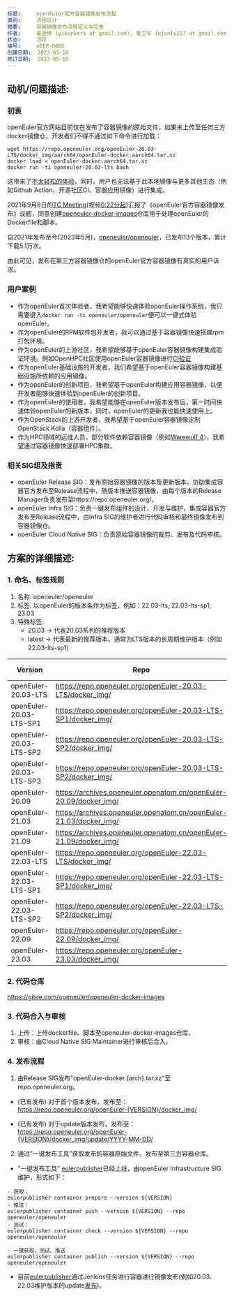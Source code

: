 ```yaml
---
标题:     openEuler官方容器镜像发布流程
类别:     流程设计
摘要:     容器镜像发布流程定义与完善
作者:     姜逸坤 (yikunkero at gmail.com), 鲁卫军 (wjunlu217 at gmail.com)
状态:     活跃
编号:     oEEP-0005
创建日期:  2023-05-10
修订日期:  2023-05-10
---
```


## 动机/问题描述:

### 初衷
openEuler官方网站目前仅在发布了容器镜像的原始文件，如果未上传至任何三方docker镜像仓，开发者们不得不通过如下命令进行加载：
```
wget https://repo.openeuler.org/openEuler-20.03-LTS/docker_img/aarch64/openEuler-docker.aarch64.tar.xz
docker load < openEuler-docker.aarch64.tar.xz
docker run -ti openeuler-20.03-lts bash
```
这带来了[不太轻松的体验](https://gitee.com/openeuler/community/issues/I1K1BG)，同时，用户也无法基于此本地镜像与更多其他生态（例如Github Action、开源社区CI、容器应用镜像）进行集成。

2021年9月8日的[TC Meeting](https://gitee.com/openeuler/TC/blob/master/Meeting_Minutes/2021/Consolidated_Year_Meeting_Records.txt#L445-L447)(视频[0:22分起](https://www.bilibili.com/video/BV1ng411V7aB))汇报了《openEuler官方容器镜像发布》议题，同意创建[openeuler-docker-images](https://gitee.com/openeuler/openeuler-docker-images)仓库用于处理openEuler的Dockerfile和脚本。

自2021年发布至今(2023年5月)，[openeuler/openeuler](https://hub.docker.com/r/openeuler/openeuler)，已发布13个版本，累计下载5.1万次。

由此可见，发布在第三方容器镜像仓的openEuler官方容器镜像有真实的用户诉求。

### 用户案例
- 作为openEuler首次体验者，我希望能够快速体验openEuler操作系统，我只需要键入`docker run -ti openeuler/openeuler`便可以一键式体验openEuler。
- 作为openEuler的RPM软件包开发者，我可以通过基于容器镜像快速搭建rpm打包环境。
- 作为openEuler的上游社区，我希望能够基于openEuler容器镜像构建集成验证环境。例如OpenHPC社区使用openEuler容器镜像进行[CI验证](https://github.com/openhpc/ohpc/blob/d63e5573bd3f0986b51b5164de3ed514b778fa70/.github/workflows/validate.yml#L139)
- 作为openEuler基础设施的开发者，我们希望基于openEuler容器镜像构建基础设施所依赖的应用镜像。
- 作为openEuler的创新项目，我希望基于openEuler构建应用容器镜像，以便开发者能够快速体验到openEuler的创新项目。
- 作为openEuler的使用者，我希望能够在openEuler版本发布后，第一时间快速体验openEuler的新版本，同时，openEuler的更新我也能快速使用上。
- 作为OpenStack的上游开发者，我希望基于openEuler容器镜像定制OpenStack Kolla（容器组件）。
- 作为HPC领域的运维人员，部分软件依赖容器镜像（例如[Warewulf 4](https://warewulf.org/docs/development/quickstart/el7.html#pull-and-build-the-vnfs-container-and-kernel)），我希望通过容器镜像快速部署HPC集群。

### 相关SIG组及指责
- openEuler Release SIG：发布原始容器镜像的版本及更新版本，协助集成容器官方发布至Release流程中，随版本推送容器镜像，由每个版本的Release Manager负责发布至https://repo.openeuler.org/。
- openEuler Infra SIG：负责一键发布组件的设计、开发与维护，集成容器官方发布至Release流程中，由Infra SIG的维护者进行代码审核和最终镜像发布到容器镜像仓。
- openEuler Cloud Native SIG：负责原始容器镜像的裁剪、发布及代码审核。

## 方案的详细描述:
### 1. 命名、标签规则
1. 名称: openeuler/openeuler
2. 标签: 以openEuler的版本名作为标签，例如：22.03-lts, 22.03-lts-sp1, 23.03
3. 特殊标签:
    - 20.03 → 代表20.03系列的推荐版本
    - latest → 代表最新的推荐版本，通常为LTS版本的长周期维护版本（例如22.03-lts-sp1）

| Version                 | Repo                                                                | Docker Tags   | Special Tags  |
|-------------------------|---------------------------------------------------------------------|---------------|---------------|
| openEuler-20.03-LTS     | https://repo.openeuler.org/openEuler-20.03-LTS/docker_img/          | 20.03-lts     |               |
| openEuler-20.03-LTS-SP1 | https://repo.openeuler.org/openEuler-20.03-LTS-SP1/docker_img/      | 20.03-lts-sp1 |               |
| openEuler-20.03-LTS-SP2 | https://repo.openeuler.org/openEuler-20.03-LTS-SP2/docker_img/      | 20.03-lts-sp2 |               |
| openEuler-20.03-LTS-SP3 | https://repo.openeuler.org/openEuler-20.03-LTS-SP2/docker_img/      | 20.03-lts-sp3 | 20.03         |
| openEuler-20.09         | https://archives.openeuler.openatom.cn/openEuler-20.09/docker_img/  | 20.09         |               |
| openEuler-21.03         | https://archives.openeuler.openatom.cn/openEuler-21.03/docker_img/  | 21.03         |               |
| openEuler-21.09         | https://archives.openeuler.openatom.cn/openEuler-21.09/docker_img/  | 21.03         |               |
| openEuler-22.03-LTS     | https://repo.openeuler.org/openEuler-22.03-LTS/docker_img/          | 22.03-lts     |               |
| openEuler-22.03-LTS-SP1 | https://repo.openeuler.org/openEuler-22.03-LTS-SP1/docker_img/      | 22.03-lts-sp1 | 22.03, latest |
| openEuler-22.03-LTS-SP2 | https://repo.openeuler.org/openEuler-22.03-LTS-SP2/docker_img/      | 22.03-lts-sp2 |               |
| openEuler-22.09         | https://repo.openeuler.org/openEuler-22.09/docker_img/              | 22.09         |               |
| openEuler-23.03         | https://repo.openeuler.org/openEuler-23.03/docker_img/              | 23.03         |               |

### 2. 代码仓库

https://gitee.com/openeuler/openeuler-docker-images

### 3. 代码合入与审核
1. 上传：上传dockerfile、脚本至openeuler-docker-images仓库。
2. 审核：由Cloud Native SIG Maintainer进行审核后合入。

### 4. 发布流程
1. 由Release SIG发布"openEuler-docker.{arch}.tar.xz"至repo.openeuler.org。
- (已有发布) 对于首个版本发布，发布至：
https://repo.openeuler.org/openEuler-{VERSION}/docker_img/

- (已有发布) 对于update版本发布，发布至：
https://repo.openeuler.org/openEuler-{VERSION}/docker_img/update/YYYY-MM-DD/

2. 通过"一键发布工具"获取发布的容器原始文件，发布至第三方容器仓库。
- "一键发布工具" [eulerpublisher](https://gitee.com/openeuler/eulerpublisher)已经上线，由openEuler Infrastructure SIG维护，形式如下：
```
- 获取：
eulerpublisher container prepare --version ${VERSION}
- 推送：
eulerpublisher container push --version ${VERSION} --repo openeuler/openeuler
- 测试：
eulerpublisher container check --version ${VERSION} --repo openeuler/openeuler

- 一键获取、测试、推送
eulerpublisher container publish --version ${VERSION} --repo openeuler/openeuler
```
- 目前[eulerpublisher](https://gitee.com/openeuler/eulerpublisher)通过Jenkins任务进行容器进行镜像发布(例如20.03、22.03维护版本的update[发布](https://jenkins.osinfra.cn/job/luweijun/job/eulerpublisher/47/))。

